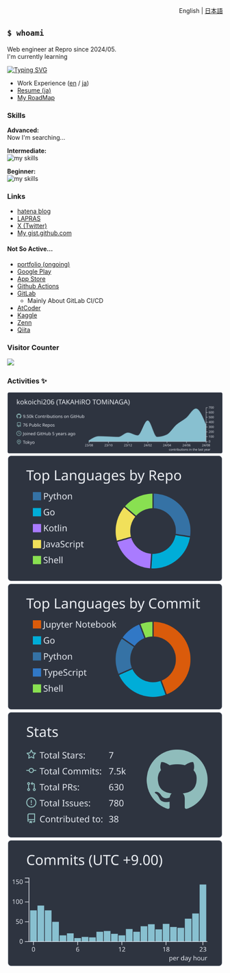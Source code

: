 <p align="right"> 
    English | <a href="./README.ja.md">日本語</a>
</p>

## `$ whoami`

Web engineer at Repro since 2024/05.  
I'm currently learning

[![Typing SVG](https://readme-typing-svg.demolab.com?font=Cosmic&size=22&duration=1200&pause=100&color=25AC3C&center=true&vCenter=true&multiline=true&repeat=false&width=435&height=70&lines=Web+App+Development;Computer+Science)](https://git.io/typing-svg)

- Work Experience ([en](./aboutme/work_experience_en.md) / [ja](./aboutme/work_experience.md))
- [Resume (ja)](./aboutme/resume.md)
- [My RoadMap](./aboutme/)

### Skills

**Advanced:**  
Now I'm searching...

**Intermediate:**  
<img alt="my skills" src="https://skillicons.dev/icons?theme=light&perline=8&i=go,aws,gcp,elasticsearch,kotlin,androidstudio,python,bash,git,github,githubactions" />

**Beginner:**  
<img alt="my skills" src="https://skillicons.dev/icons?theme=light&perline=8&i=ts,js,html,css,nextjs,react,vue,firebase,swift,flutter,rails,linux,terraform,jenkins" />

### Links

- [hatena blog](https://koko206.hatenablog.com/archive)
- [LAPRAS](https://lapras.com/public/SYU7UNS)
- [X (Twitter)](https://twitter.com/kokoichi0206)
- [My gist.github.com](https://gist.github.com/kokoichi206)

#### Not So Active...

- [portfolio (ongoing)](https://kokoichi206.github.io/kokoichi-portfolio/)
- [Google Play](https://play.google.com/store/apps/developer?id=Takahiro+Tominaga)
- [App Store](https://apps.apple.com/us/developer/takahiro-tominaga/id1619527887)
- [Github Actions](https://github.com/marketplace?type=actions&query=kokoichi206+)
- [GitLab](https://gitlab.com/kokoichi206)
  - Mainly About GitLab CI/CD
- [AtCoder](https://atcoder.jp/users/kokoichi26)
- [Kaggle](https://www.kaggle.com/kokoichi)
- [Zenn](https://zenn.dev/kokoichi206)
- [Qiita](https://img.shields.io/badge/Qiita-55c500.svg?&style=flat-square&logo=qiita&logoColor=white)

### Visitor Counter

[![](https://kokoichi0206.mydns.jp/cgi-bin/counter)](https://github.com/kokoichi206/cgi/issues/3)

### Activities ✨

[![](https://raw.githubusercontent.com/kokoichi206/kokoichi206/main/profile-summary-card-output/nord_dark/0-profile-details.svg)](https://github.com/vn7n24fzkq/github-profile-summary-cards)
[![](https://raw.githubusercontent.com/kokoichi206/kokoichi206/main/profile-summary-card-output/nord_dark/1-repos-per-language.svg)](https://github.com/vn7n24fzkq/github-profile-summary-cards) [![](https://raw.githubusercontent.com/kokoichi206/kokoichi206/main/profile-summary-card-output/nord_dark/2-most-commit-language.svg)](https://github.com/vn7n24fzkq/github-profile-summary-cards)
[![](https://raw.githubusercontent.com/kokoichi206/kokoichi206/main/profile-summary-card-output/nord_dark/3-stats.svg)](https://github.com/vn7n24fzkq/github-profile-summary-cards) [![](https://raw.githubusercontent.com/kokoichi206/kokoichi206/main/profile-summary-card-output/nord_dark/4-productive-time.svg)](https://github.com/vn7n24fzkq/github-profile-summary-cards)
